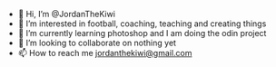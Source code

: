 - 👋 Hi, I’m @JordanTheKiwi
- 👀 I’m interested in football, coaching, teaching and creating things
- 🌱 I’m currently learning photoshop and I am doing the odin project
- 💞️ I’m looking to collaborate on nothing yet
- 📫 How to reach me jordanthekiwi@gmail.com

<!---
JordanTheKiwi/JordanTheKiwi is a ✨ special ✨ repository because its `README.md` (this file) appears on your GitHub profile.
You can click the Preview link to take a look at your changes.
--->
